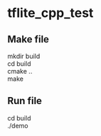 # tflite_cpp_test

## Make file
mkdir build  
cd build  
cmake ..  
make  

## Run file
cd build  
./demo

